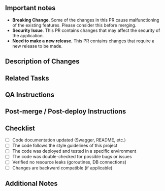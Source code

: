 ## Important notes
<!--
These notes are needed if the PR contains significant changes.
-->
- **Breaking Change**. Some of the changes in this PR cause malfunctioning of the existing features. 
Please consider this before merging.
- **Security Issue**. This PR contains changes that may affect the security of the application.
- **Need to make a new release**. This PR contains changes that require a new release to be made.

## Description of Changes
<!--
Describe the changes introduced by this PR. If the changes are not related to the task, provide a brief explanation.
-->

## Related Tasks
<!--
Links to tasks in the tracker (Jira/GitHub Issues):  
  Example: `PROJ-123`
-->

## QA Instructions
<!--
Add instructions for the QA team to verify the changes. For example:
- What scenarios should be tested?
- What data should be used for testing?
-->

## Post-merge / Post-deploy Instructions
<!--
Provide instructions to execute after merge or deployment, if applicable. For example:
- Database migrations.
- Updating configuration files.
-->

## Checklist
- [ ] Code documentation updated (Swagger, README, etc.)
- [ ] The code follows the style guidelines of this project
- [ ] The code was deployed and tested in a specific environment
- [ ] The code was double-checked for possible bugs or issues
- [ ] Verified no resource leaks (goroutines, DB connections)
- [ ] Changes are backward compatible (if applicable)

## Additional Notes
<!-- Anything that can be useful for reviewers or testers:
- **Screenshots/logs**:  
  (for UI or error analysis, if applicable)
- **Need to update documentation**:  
  https://company.atlassian.net/wiki/spaces/DEV/sample-page
- **Request example**:
  ```curl
  curl -X POST https://api.example.com/v1/endpoint
  ```
-->